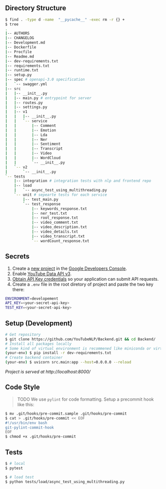 



## Directory Structure

```bash
$ find . -type d -name  "__pycache__" -exec rm -r {} +
$ tree
.
|-- AUTHORS
|-- CHANGELOG
|-- Development.md
|-- Dockerfile
|-- Procfile
|-- Readme.md
|-- dev-requirements.txt
|-- requirements.txt
|-- runtime.txt
|-- setup.py
|-- spec # openapi-3.0 specification
|   `-- swagger.yml
|-- src
|   |-- __init__.py
|   |-- main.py # entrypoint for server
|   |-- routes.py
|   |-- settings.py
|   |-- v1
|   |   |-- __init__.py
|   |   `-- service
|   |       |-- Comment
|   |       |-- Emotion
|   |       |-- Lda
|   |       |-- Ner
|   |       |-- Sentiment
|   |       |-- Transcript
|   |       |-- Video
|   |       |-- WordCloud
|   |       `-- __init__.py
|   `-- v2
|       `-- __init__.py
`-- tests
    |-- integration # integration tests with nlp and frontend repo
    |-- load
    |   `-- async_test_using_multithreading.py
    `-- unit # sepearte tests for each service
        |-- test_main.py
        `-- test_response
            |-- keywords_response.txt
            |-- ner_test.txt
            |-- root_response.txt
            |-- video_comment.txt
            |-- video_description.txt
            |-- video_details.txt
            |-- video_transcript.txt
            `-- wordCount_response.txt
```

## Secrets
1. Create a [new project](https://console.developers.google.com/projectcreate) in the [Google Developers Console](https://console.developers.google.com).
2. Enable [YouTube Data API v3](https://console.developers.google.com/apis/library/youtube.googleapis.com?id=125bab65-cfb6-4f25-9826-4dcc309bc508).
3. [Obtain API Key credentials](https://console.developers.google.com/apis/credentials) so your application can submit API requests.
5. Create a `.env` file in the root diretory of project and paste the two key there:
```bash
ENVIRONMENT=developement
API_KEY=<your-secret-api-key>
TEST_KEY=<your-secret-api-key>
```

## Setup (Development)
```bash
# Get repository
$ git clone https://github.com/YouTubeNLP/Backend.git && cd Backend/
# Install all packages locally
# Some kind of virtual environment is recommened like miniconda or virtualenv
(your-env) $ pip install -r dev-requirements.txt
# Create backend container
(your-env) $ uvicorn src.main:app --host=0.0.0.0 --reload
 ```
*Project is served at http://localhost:8000/*

## Code Style
> TODO
We use `pylint` for code formatting. Setup a precommit hook like this:
```bash
$ mv .git/hooks/pre-commit.sample .git/hooks/pre-commit
$ cat > .git/hooks/pre-commit << EOF
#!/usr/bin/env bash
git-pylint-commit-hook
EOF
$ chmod +x .git/hooks/pre-commit
```

## Tests
```bash
$ # local
$ pytest
```
```bash
$ # load test
$ python tests/load/async_test_using_multithreading.py
```







